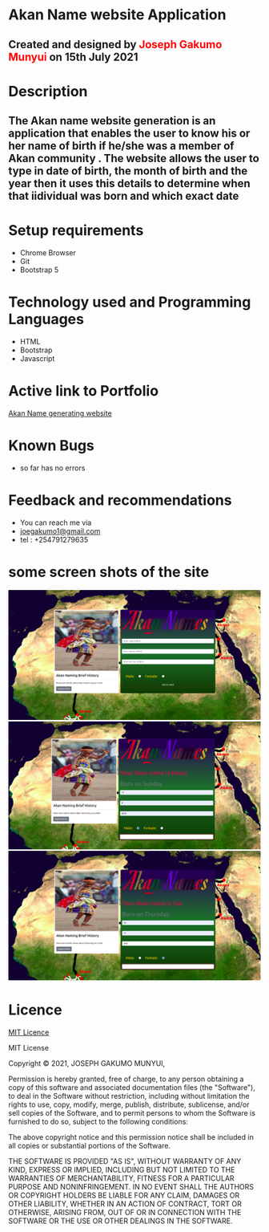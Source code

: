 # Akan Name website Application
## Created and designed by <span style="color:red">Joseph Gakumo Munyui</span> on 15th July 2021
# Description
## The Akan name website generation is an application that enables the user to know his or her name of birth if he/she was a member of Akan community . The website allows the user to type in date of birth, the month of birth and the year then it uses this details to determine when that iidividual was born and which exact date

# Setup requirements
* Chrome Browser
* Git
* Bootstrap 5
# Technology used and Programming Languages
 * HTML
 * Bootstrap
 * Javascript

 # Active link to Portfolio
 <a href=" ">Akan Name generating website</a>

 # Known Bugs
  * so far  has no errors
 # Feedback and recommendations
 * You can reach me via
 * joegakumo1@gmail.com
 * tel : +254791279635

 # some screen shots of the site 

<img src="assets/website.png">
<img src="assets/malename.png">
<img src="assets/femaleName.png">

# Licence
<a href="https://choosealicense.com/licenses/mit/">MIT Licence</a>

MIT License

Copyright &copy; 2021, JOSEPH GAKUMO MUNYUI,

Permission is hereby granted, free of charge, to any person obtaining a copy
of this software and associated documentation files (the "Software"), to deal
in the Software without restriction, including without limitation the rights
to use, copy, modify, merge, publish, distribute, sublicense, and/or sell
copies of the Software, and to permit persons to whom the Software is
furnished to do so, subject to the following conditions:

The above copyright notice and this permission notice shall be included in all
copies or substantial portions of the Software.

THE SOFTWARE IS PROVIDED "AS IS", WITHOUT WARRANTY OF ANY KIND, EXPRESS OR
IMPLIED, INCLUDING BUT NOT LIMITED TO THE WARRANTIES OF MERCHANTABILITY,
FITNESS FOR A PARTICULAR PURPOSE AND NONINFRINGEMENT. IN NO EVENT SHALL THE
AUTHORS OR COPYRIGHT HOLDERS BE LIABLE FOR ANY CLAIM, DAMAGES OR OTHER
LIABILITY, WHETHER IN AN ACTION OF CONTRACT, TORT OR OTHERWISE, ARISING FROM,
OUT OF OR IN CONNECTION WITH THE SOFTWARE OR THE USE OR OTHER DEALINGS IN THE
SOFTWARE.